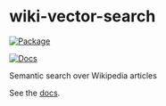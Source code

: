 # wiki-vector-search

[![Package](https://github.com/selfint/wiki-vector-search/actions/workflows/pkg.yml/badge.svg)](https://github.com/selfint/wiki-vector-search/actions/workflows/pkg.yml)

[![Docs](https://github.com/selfint/wiki-vector-search/actions/workflows/docs.yml/badge.svg)](https://github.com/selfint/wiki-vector-search/actions/workflows/docs.yml)

Semantic search over Wikipedia articles

See the [docs](https://selfint.github.io/wiki-vector-search/).
